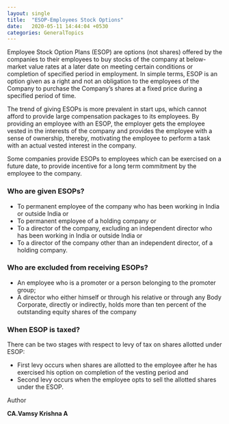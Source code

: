 ```yaml
---
layout: single
title:  "ESOP-Employees Stock Options"
date:   2020-05-11 14:44:04 +0530
categories: GeneralTopics
---
```


Employee Stock Option Plans (ESOP) are options (not shares) offered by the companies to their employees to buy stocks of the company at below-market value rates at a later date on meeting certain conditions or completion of specified period in employment.
In simple terms, ESOP is an option given as a right and not an obligation to the employees of the Company to purchase the Company’s shares at a fixed price during a specified period of time.

The trend of giving ESOPs is more prevalent in start ups, which cannot afford to provide large compensation packages to its employees. By providing an employee with an ESOP, the employer gets the employee vested in the interests of the company and provides the employee with a sense of ownership, thereby, motivating the employee to perform a task with an actual vested interest in the company. 
 
Some companies provide ESOPs to employees which can be exercised on a future date, to provide incentive for a long term commitment by the employee to the company.

### Who are given ESOPs?

* To permanent employee of the company who has been working in India or outside India or 
* To permanent employee of a holding company or 
* To a director of the company, excluding an independent director who has been working in India or outside India or 
* To a director of the company other than an independent director, of a holding company.

### Who are excluded from receiving ESOPs?

* An employee who is a promoter or a person belonging to the promoter group;
* A director who either himself or through his relative or through any Body Corporate, directly or indirectly, holds more than ten percent of the outstanding equity shares of the company

### When ESOP is taxed?

There can be two stages with respect to levy of tax on shares allotted under ESOP:

* First levy occurs when shares are allotted to the employee after he has exercised his option on completion of the vesting period and
* Second levy occurs when the employee opts to sell the allotted shares under the ESOP.

Author

**CA.Vamsy Krishna A**
